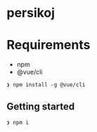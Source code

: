 persikoj
===

# Requirements

* npm
* @vue/cli

```
❯ npm install -g @vue/cli
```

## Getting started

```
❯ npm i
```